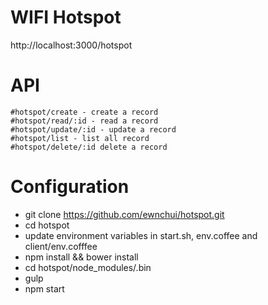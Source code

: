 WIFI Hotspot
========

http://localhost:3000/hotspot

API
===

```
#hotspot/create - create a record
#hotspot/read/:id - read a record
#hotspot/update/:id - update a record
#hotspot/list - list all record
#hotspot/delete/:id delete a record

```

Configuration
=============

*   git clone https://github.com/ewnchui/hotspot.git
*   cd hotspot
*   update environment variables in start.sh, env.coffee and client/env.cofffee
*   npm install && bower install
*   cd hotspot/node_modules/.bin
*	gulp
*   npm start

